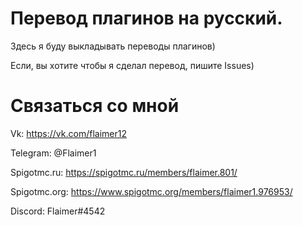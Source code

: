 # Перевод плагинов на русский.
Здесь я буду выкладывать переводы плагинов)

Если, вы хотите чтобы я сделал перевод, пишите Issues)



# Связаться со мной
Vk: https://vk.com/flaimer12

Telegram: @Flaimer1

Spigotmc.ru: https://spigotmc.ru/members/flaimer.801/

Spigotmc.org: https://www.spigotmc.org/members/flaimer1.976953/

Discord: Flaimer#4542


